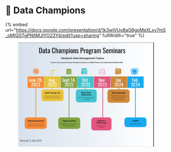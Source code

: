 # 🔴 Data Champions

{% embed url="https://docs.google.com/presentation/d/1k3wiVUo8aG8goMeXLxy7mS_oMIQSTgPNltMJlYO23Y4/edit?usp=sharing" fullWidth="true" %}

<div data-full-width="true">

<figure><img src="../.gitbook/assets/Capture.JPG" alt=""><figcaption></figcaption></figure>

</div>
